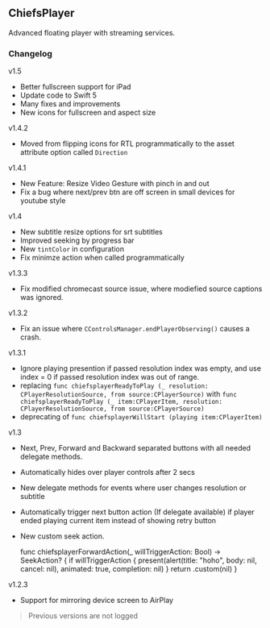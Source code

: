 ## ChiefsPlayer
Advanced floating player with streaming services.


### Changelog

v1.5
- Better fullscreen support for iPad
- Update code to Swift 5
- Many fixes and improvements
- New icons for fullscreen and aspect size

v1.4.2
- Moved from flipping icons for RTL programmatically to the asset attribute option called `Direction` 

v1.4.1
- New Feature: Resize Video Gesture with pinch in and out
- Fix a bug where next/prev btn are off screen in small devices for youtube style

v1.4
- New subtitle resize options for srt subtitles
- Improved seeking by progress bar  
- New `tintColor` in configuration
- Fix minimze action when called programmatically

v1.3.3
- Fix modified chromecast source issue, where modiefied source captions was ignored. 

v1.3.2
- Fix an issue where `CControlsManager.endPlayerObserving()` causes a crash.

v1.3.1
- Ignore playing presention if passed resolution index was empty, and use index = 0 if passed resolution index was out of range.    
- replacing `func chiefsplayerReadyToPlay (_ resolution: CPlayerResolutionSource, from source:CPlayerSource)` with `func chiefsplayerReadyToPlay (_ item:CPlayerItem, resolution: CPlayerResolutionSource, from source:CPlayerSource)`
- deprecating of `func chiefsplayerWillStart (playing item:CPlayerItem)`

v1.3
- Next, Prev, Forward and Backward separated buttons with all needed delegate methods.  
- Automatically hides over player controls after 2 secs  
- New delegate methods for events where user changes resolution or subtitle  
- Automatically trigger next button action (If delegate available) if player ended playing current item instead of showing retry button
- New custom seek action.

	func chiefsplayerForwardAction(_ willTriggerAction: Bool) -> SeekAction? {
		 if willTriggerAction {
		     present(alert(title: "hoho", body: nil, cancel: nil), animated: true, completion: nil)
		 }
		 return .custom(nil)
	}


v1.2.3
- Support for mirroring device screen to AirPlay  
> Previous versions are not logged  
